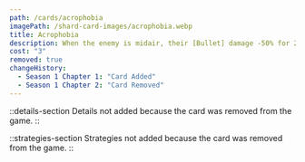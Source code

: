 ```yaml
---
path: /cards/acrophobia
imagePath: /shard-card-images/acrophobia.webp
title: Acrophobia
description: When the enemy is midair, their [Bullet] damage -50% for 2s.
cost: "3"
removed: true
changeHistory:
  - Season 1 Chapter 1: "Card Added"
  - Season 1 Chapter 2: "Card Removed"
---
```


::details-section
Details not added because the card was removed from the game.
::

::strategies-section
Strategies not added because the card was removed from the game.
::
